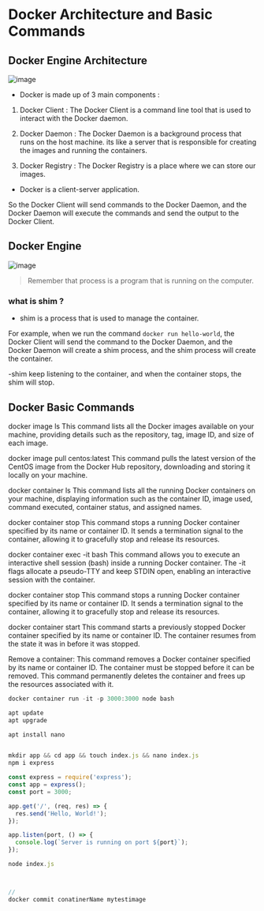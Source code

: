# Docker Architecture and Basic Commands

## Docker Engine Architecture

![image](https://github.com/GSG-G13/Docker/assets/56529633/345bd90d-f466-4716-b15f-764083031d5e)

- Docker is made up of 3 main components :

1. Docker Client : The Docker Client is a command line tool that is used to interact with the Docker daemon.

2. Docker Daemon : The Docker Daemon is a background process that runs on the host machine. its like a server that is responsible for creating the images and running the containers.

3. Docker Registry : The Docker Registry is a place where we can store our images.

- Docker is a client-server application.

So the Docker Client will send commands to the Docker Daemon, and the Docker Daemon will execute the commands and send the output to the Docker Client.

## Docker Engine

![image](https://github.com/GSG-G13/Docker/assets/56529633/e2ccc990-4d67-489a-92c0-4fdda8b6d80e)

> Remember that process is a program that is running on the computer.

### what is shim ?

- shim is a process that is used to manage the container.

For example, when we run the command `docker run hello-world`, the Docker Client will send the command to the Docker Daemon, and the Docker Daemon will create a shim process, and the shim process will create the container.

-shim keep listening to the container, and when the container stops, the shim will stop.

## Docker Basic Commands

docker image ls
This command lists all the Docker images available on your machine, providing details such as the repository, tag, image ID, and size of each image.

docker image pull centos:latest
This command pulls the latest version of the CentOS image from the Docker Hub repository, downloading and storing it locally on your machine.

docker container ls
This command lists all the running Docker containers on your machine, displaying information such as the container ID, image used, command executed, container status, and assigned names.

docker container stop <containername>
This command stops a running Docker container specified by its name or container ID. It sends a termination signal to the container, allowing it to gracefully stop and release its resources.

docker container exec -it <containername> bash
This command allows you to execute an interactive shell session (bash) inside a running Docker container. The -it flags allocate a pseudo-TTY and keep STDIN open, enabling an interactive session with the container.

docker container stop <containername>
This command stops a running Docker container specified by its name or container ID. It sends a termination signal to the container, allowing it to gracefully stop and release its resources.

docker container start <containername>
This command starts a previously stopped Docker container specified by its name or container ID. The container resumes from the state it was in before it was stopped.

Remove a container:
This command removes a Docker container specified by its name or container ID. The container must be stopped before it can be removed. This command permanently deletes the container and frees up the resources associated with it.

```js
docker container run -it -p 3000:3000 node bash

apt update 
apt upgrade

apt install nano


mkdir app && cd app && touch index.js && nano index.js
npm i express

const express = require('express');
const app = express();
const port = 3000;

app.get('/', (req, res) => {
  res.send('Hello, World!');
});

app.listen(port, () => {
  console.log(`Server is running on port ${port}`);
});

node index.js



//
docker commit conatinerName mytestimage

```